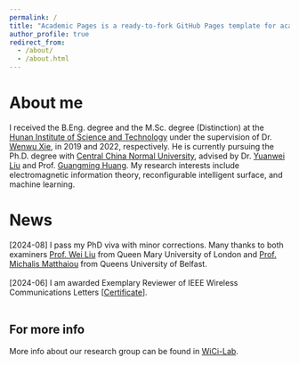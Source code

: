 ```yaml
---
permalink: /
title: "Academic Pages is a ready-to-fork GitHub Pages template for academic personal websites"
author_profile: true
redirect_from: 
  - /about/
  - /about.html
---
```


About me
======

I received the B.Eng. degree and the M.Sc. degree (Distinction) at the [Hunan Institute of Science and Technology](https://mmistakes.github.io/minimal-mistakes/) under the supervision of Dr. [Wenwu Xie](https://mmistakes.github.io/minimal-mistakes/), in 2019 and 2022, respectively. He is currently pursuing the Ph.D. degree with [Central China Normal University](https://mmistakes.github.io/minimal-mistakes/), advised by Dr. [Yuanwei Liu](https://mmistakes.github.io/minimal-mistakes/)  and Prof. [Guangming Huang](https://mmistakes.github.io/minimal-mistakes/). My research interests include electromagnetic information theory, reconfigurable intelligent surface, and machine learning.

News
======
[2024-08] I pass my PhD viva with minor corrections. Many thanks to both examiners <a href="https://sites.google.com/site/liuweipage">Prof. Wei Liu</a> from Queen Mary University of London and <a href="https://sites.google.com/site/micmatthaiou/home">Prof. Michalis Matthaiou</a> from Queens University of Belfast.
        <br>
        <br>
        [2024-06] I am awarded Exemplary Reviewer of IEEE Wireless Communications Letters [<a href="./homepage_files/WCL_2023_Exemplary_Reviewer.pdf">Certificate</a>].
        <br>
        <br>

For more info
------
More info about our research group can be found in [WiCi-Lab](https://academicpages.github.io/markdown/). 
